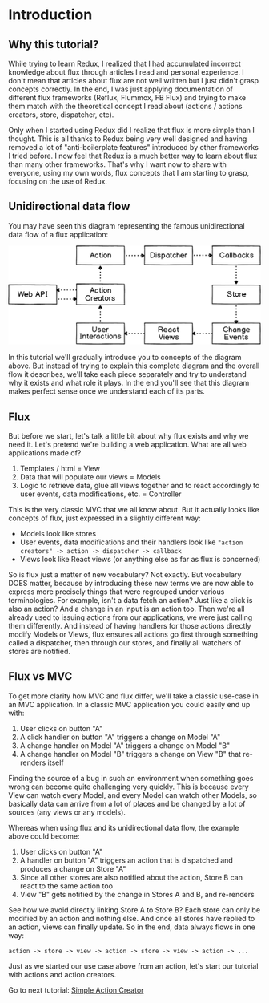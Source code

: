 # Introduction

## Why this tutorial?

While trying to learn Redux, I realized that I had accumulated incorrect knowledge about flux through articles I read and personal experience. I don't mean that articles about flux are not well written but I just didn't grasp concepts correctly. In the end, I was just applying documentation of different flux frameworks (Reflux, Flummox, FB Flux) and trying to make them match with the theoretical concept I read about (actions / actions creators, store, dispatcher, etc).

Only when I started using Redux did I realize that flux is more simple than I thought. This is all thanks to Redux being very well designed and having removed a lot of "anti-boilerplate features" introduced by other frameworks I tried before. I now feel that Redux is a much better way to learn about flux than many other frameworks. That's why I want now to share with everyone, using my own words, flux concepts that I am starting to grasp, focusing on the use of Redux.

## Unidirectional data flow

You may have seen this diagram representing the famous unidirectional data flow of a flux application:

![Unidirectional Data Flow](assets/01.png)

In this tutorial we'll gradually introduce you to concepts of the diagram above. But instead of trying to explain this complete diagram and the overall flow it describes, we'll take each piece separately and try to understand why it exists and what role it plays. In the end you'll see that this diagram makes perfect sense once we understand each of its parts.

## Flux

But before we start, let's talk a little bit about why flux exists and why we need it. Let's pretend we're building a web application. What are all web applications made of?

1. Templates / html = View
2. Data that will populate our views = Models
3. Logic to retrieve data, glue all views together and to react accordingly to user events, data modifications, etc. = Controller

This is the very classic MVC that we all know about. But it actually looks like concepts of flux, just expressed in a slightly different way:
* Models look like stores
* User events, data modifications and their handlers look like ```"action creators" -> action -> dispatcher -> callback```
* Views look like React views (or anything else as far as flux is concerned)

So is flux just a matter of new vocabulary? Not exactly. But vocabulary DOES matter, because by introducing these new terms we are now able to express more precisely things that were regrouped under various terminologies. For example, isn't a data fetch an action? Just like a click is also an action? And a change in an input is an action too. Then we're all already used to issuing actions from our applications, we were just calling them differently. And instead of having handlers for those actions directly modify Models or Views, flux ensures all actions go first through something called a dispatcher, then through our stores, and finally all watchers of stores are notified.

## Flux vs MVC

To get more clarity how MVC and flux differ, we'll take a classic use-case in an MVC application. In a classic MVC application you could easily end up with:
1. User clicks on button "A"
2. A click handler on button "A" triggers a change on Model "A"
3. A change handler on Model "A" triggers a change on Model "B"
4. A change handler on Model "B" triggers a change on View "B" that re-renders itself

Finding the source of a bug in such an environment when something goes wrong can become quite challenging very quickly. This is because every View can watch every Model, and every Model can watch other Models, so basically data can arrive from a lot of places and be changed by a lot of sources (any views or any models).

Whereas when using flux and its unidirectional data flow, the example above could become:
1. User clicks on button "A"
2. A handler on button "A" triggers an action that is dispatched and produces a change on Store "A"
3. Since all other stores are also notified about the action, Store B can react to the same action too
4. View "B" gets notified by the change in Stores A and B, and re-renders

See how we avoid directly linking Store A to Store B? Each store can only be modified by an action and nothing else. And once all stores have replied to an action, views can finally update. So in the end, data always flows in one way:

```
action -> store -> view -> action -> store -> view -> action -> ...
```

Just as we started our use case above from an action, let's start our tutorial with actions and action creators.

Go to next tutorial: [Simple Action Creator](01_simple-action-creator.md)
